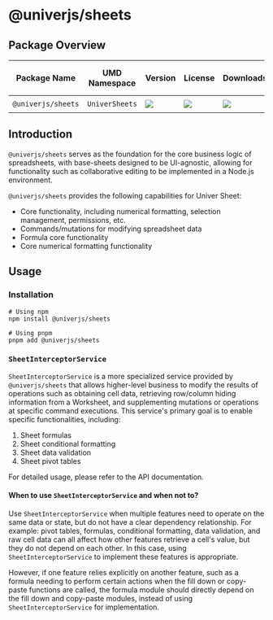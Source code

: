 # @univerjs/sheets

## Package Overview

| Package Name | UMD Namespace | Version | License | Downloads | Contains CSS | Contains i18n locales |
| --- | --- | --- | --- | --- | :---: | :---: |
| `@univerjs/sheets` | `UniverSheets` | [![][npm-version-shield]][npm-version-link] | ![][npm-license-shield] | ![][npm-downloads-shield] | ❌ | ⭕️ |

## Introduction

`@univerjs/sheets` serves as the foundation for the core business logic of spreadsheets, with base-sheets designed to be UI-agnostic, allowing for functionality such as collaborative editing to be implemented in a Node.js environment.

`@univerjs/sheets` provides the following capabilities for Univer Sheet:

* Core functionality, including numerical formatting, selection management, permissions, etc.
* Commands/mutations for modifying spreadsheet data
* Formula core functionality
* Core numerical formatting functionality

## Usage

### Installation

```shell
# Using npm
npm install @univerjs/sheets

# Using pnpm
pnpm add @univerjs/sheets
```

### `SheetInterceptorService`

`SheetInterceptorService` is a more specialized service provided by `@univerjs/sheets` that allows higher-level business to modify the results of operations such as obtaining cell data, retrieving row/column hiding information from a Worksheet, and supplementing mutations or operations at specific command executions. This service's primary goal is to enable specific functionalities, including:

1. Sheet formulas
2. Sheet conditional formatting
3. Sheet data validation
4. Sheet pivot tables

For detailed usage, please refer to the API documentation.

#### When to use `SheetInterceptorService` and when not to?

Use `SheetInterceptorService` when multiple features need to operate on the same data or state, but do not have a clear dependency relationship. For example: pivot tables, formulas, conditional formatting, data validation, and raw cell data can all affect how other features retrieve a cell's value, but they do not depend on each other. In this case, using `SheetInterceptorService` to implement these features is appropriate.

However, if one feature relies explicitly on another feature, such as a formula needing to perform certain actions when the fill down or copy-paste functions are called, the formula module should directly depend on the fill down and copy-paste modules, instead of using `SheetInterceptorService` for implementation.

<!-- Links -->
[npm-version-shield]: https://img.shields.io/npm/v/@univerjs/sheets?style=flat-square
[npm-version-link]: https://npmjs.com/package/@univerjs/sheets
[npm-license-shield]: https://img.shields.io/npm/l/@univerjs/sheets?style=flat-square
[npm-downloads-shield]: https://img.shields.io/npm/dm/@univerjs/sheets?style=flat-square
